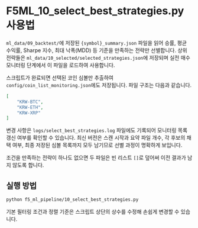 # F5ML_10_select_best_strategies.py 사용법

`ml_data/09_backtest/`에 저장된 `{symbol}_summary.json` 파일을 읽어
승률, 평균 수익률, Sharpe 지수, 최대 낙폭(MDD) 등 기준을 만족하는 전략만 선별합니다.
상위 전략들은 `ml_data/10_selected/selected_strategies.json`에 저장되며
실전 매수 모니터링 단계에서 이 파일을 로드하여 사용합니다.

스크립트가 완료되면 선택된 코인 심볼만 추출하여
`config/coin_list_monitoring.json`에도 저장됩니다.
파일 구조는 다음과 같습니다.

```json
[
    "KRW-BTC",
    "KRW-ETH",
    "KRW-XRP"
]
```

변경 사항은 `logs/select_best_strategies.log` 파일에도 기록되어
모니터링 목록 갱신 여부를 확인할 수 있습니다. 최신 버전은 스캔 시작과
요약 파일 개수, 각 후보의 채택 여부, 최종 저장된 심볼 목록까지 모두
남기므로 선별 과정이 명확하게 보입니다.

조건을 만족하는 전략이 하나도 없으면 두 파일은 빈 리스트 `[]`로 덮어써
이전 결과가 남지 않도록 합니다.

## 실행 방법
```bash
python f5_ml_pipeline/10_select_best_strategies.py
```

기본 필터링 조건과 정렬 기준은 스크립트 상단의 상수를 수정해 손쉽게 변경할 수 있습니다.
